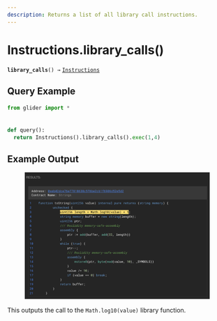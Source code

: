 ```yaml
---
description: Returns a list of all library call instructions.
---
```


# Instructions.library\_calls()

**`library_calls`**`() →` [`Instructions`](./)

## Query Example

```python
from glider import *


def query():
  return Instructions().library_calls().exec(1,4)
```

## Example Output

<figure><img src="../../.gitbook/assets/image (255).png" alt=""><figcaption></figcaption></figure>

This outputs the call to the `Math.log10(value)` library function.

